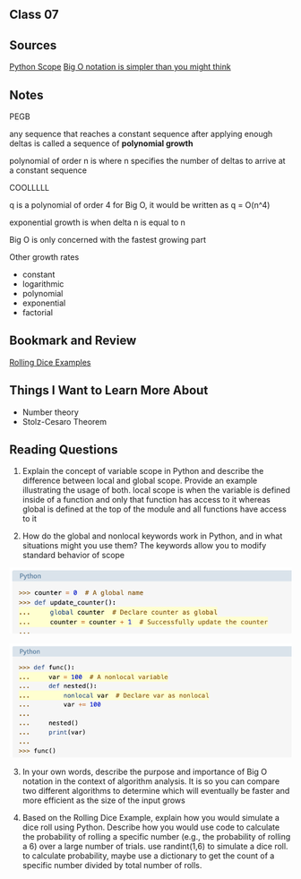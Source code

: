 ## Class 07

## Sources
[Python Scope](https://realpython.com/python-scope-legb-rule/)
[Big O notation is simpler than you might think](https://www.youtube.com/watch?v=dNorFNlDbX0)

## Notes

PEGB

any sequence that reaches a constant sequence after applying enough deltas is called a sequence of **polynomial growth**

polynomial of order n is where n specifies the number of deltas to arrive at a constant sequence

COOLLLLL

q is a polynomial of order 4 
for Big O, it would be written as q = O(n^4)

exponential growth is when delta n is equal to n

Big O is only concerned with the fastest growing part

Other growth rates
- constant
- logarithmic
- polynomial
- exponential
- factorial

## Bookmark and Review
[Rolling Dice Examples](https://artofproblemsolving.com/wiki/index.php/Basic_Programming_With_Python#Program_Example_1_3)

## Things I Want to Learn More About
- Number theory
- Stolz-Cesaro Theorem

## Reading Questions
1. Explain the concept of variable scope in Python and describe the difference between local and global scope. Provide an example illustrating the usage of both. local scope is when the variable is defined inside of a function and only that function has access to it whereas global is defined at the top of the module and all functions have access to it

2. How do the global and nonlocal keywords work in Python, and in what situations might you use them? The keywords allow you to modify standard behavior of scope

![global example](/code-401/Screenshot%202023-10-07%20at%2010.12.48%20AM.png)

![nonlocal example](image-8.png)

3. In your own words, describe the purpose and importance of Big O notation in the context of algorithm analysis. It is so you can compare two different algorithms to determine which will eventually be faster and more efficient as the size of the input grows

3. Based on the Rolling Dice Example, explain how you would simulate a dice roll using Python. Describe how you would use code to calculate the probability of rolling a specific number (e.g., the probability of rolling a 6) over a large number of trials. use randint(1,6) to simulate a dice roll. to calculate probability, maybe use a dictionary to get the count of a specific number divided by total number of rolls. 